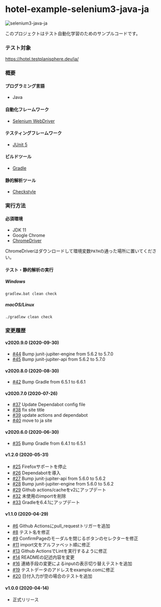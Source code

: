 # hotel-example-selenium3-java-ja

![selenium3-java-ja](https://github.com/testplanisphere/hotel-example-selenium3-java-ja/workflows/selenium3-java-ja/badge.svg)

このプロジェクトはテスト自動化学習のためのサンプルコードです。

### テスト対象

https://hotel.testplanisphere.dev/ja/

### 概要

#### プログラミング言語

* Java

#### 自動化フレームワーク

* [Selenium WebDriver](https://www.selenium.dev/)

#### テスティングフレームワーク

* [JUnit 5](https://junit.org/junit5/)

#### ビルドツール

* [Gradle](https://gradle.org/)

#### 静的解析ツール

* [Checkstyle](https://checkstyle.sourceforge.io/)

### 実行方法

#### 必須環境

* JDK 11
* Google Chrome
* [ChromeDriver](https://chromedriver.chromium.org/downloads)

ChromeDriverはダウンロードして環境変数`PATH`の通った場所に置いてください。

#### テスト・静的解析の実行

##### Windows

```
gradlew.bat clean check
```

##### macOS/Linux

```
./gradlew clean check
```

### 変更履歴

#### v2020.9.0 (2020-09-30)

* [#44](https://github.com/testplanisphere/hotel-example-selenium3-java-ja/pull/44) Bump junit-jupiter-engine from 5.6.2 to 5.7.0 
* [#45](https://github.com/testplanisphere/hotel-example-selenium3-java-ja/pull/45) Bump junit-jupiter-api from 5.6.2 to 5.7.0

#### v2020.8.0 (2020-08-30)

* [#42](https://github.com/testplanisphere/hotel-example-selenium3-java-ja/pull/42) Bump Gradle from 6.5.1 to 6.6.1

#### v2020.7.0 (2020-07-26)

* [#37](https://github.com/testplanisphere/hotel-example-selenium3-java-ja/pull/37) Update Dependabot config file
* [#38](https://github.com/testplanisphere/hotel-example-selenium3-java-ja/pull/38) fix site title
* [#39](https://github.com/testplanisphere/hotel-example-selenium3-java-ja/pull/39) update actions and dependabot
* [#40](https://github.com/testplanisphere/hotel-example-selenium3-java-ja/pull/40) move to ja site

#### v2020.6.0 (2020-06-30)

* [#35](https://github.com/testplanisphere/hotel-example-selenium3-java-ja/pull/35) Bump Gradle from 6.4.1 to 6.5.1

#### v1.2.0 (2020-05-31)

* [#25](https://github.com/testplanisphere/hotel-example-selenium3-java-ja/pull/25) Firefoxサポートを停止
* [#26](https://github.com/testplanisphere/hotel-example-selenium3-java-ja/pull/26) Dependabotを導入
* [#27](https://github.com/testplanisphere/hotel-example-selenium3-java-ja/pull/27) Bump junit-jupiter-api from 5.6.0 to 5.6.2
* [#28](https://github.com/testplanisphere/hotel-example-selenium3-java-ja/pull/28) Bump junit-jupiter-engine from 5.6.0 to 5.6.2
* [#29](https://github.com/testplanisphere/hotel-example-selenium3-java-ja/pull/29) Github actions/cacheをv2にアップデート
* [#32](https://github.com/testplanisphere/hotel-example-selenium3-java-ja/pull/32) 未使用のimportを削除
* [#33](https://github.com/testplanisphere/hotel-example-selenium3-java-ja/pull/33) Gradleを6.4.1にアップデート

#### v1.1.0 (2020-04-29)

* [#6](https://github.com/testplanisphere/hotel-example-selenium3-java-ja/pull/6) Github Actionsにpull_requestトリガーを追加
* [#8](https://github.com/testplanisphere/hotel-example-selenium3-java-ja/pull/8) テスト名を修正
* [#9](https://github.com/testplanisphere/hotel-example-selenium3-java-ja/pull/9) ConfirmPageのモーダルを閉じるボタンのセレクターを修正
* [#11](https://github.com/testplanisphere/hotel-example-selenium3-java-ja/pull/11) import文をアルファベット順に修正
* [#13](https://github.com/testplanisphere/hotel-example-selenium3-java-ja/pull/13) Github ActionsでLintを実行するように修正
* [#14](https://github.com/testplanisphere/hotel-example-selenium3-java-ja/pull/14) READMEの記述内容を変更
* [#16](https://github.com/testplanisphere/hotel-example-selenium3-java-ja/pull/16) 連絡手段の変更によるinputの表示切り替えテストを追加
* [#19](https://github.com/testplanisphere/hotel-example-selenium3-java-ja/pull/19) テストデータのアドレスをexample.comに修正
* [#20](https://github.com/testplanisphere/hotel-example-selenium3-java-ja/pull/20) 日付入力が空の場合のテストを追加

#### v1.0.0 (2020-04-14)

* 正式リリース